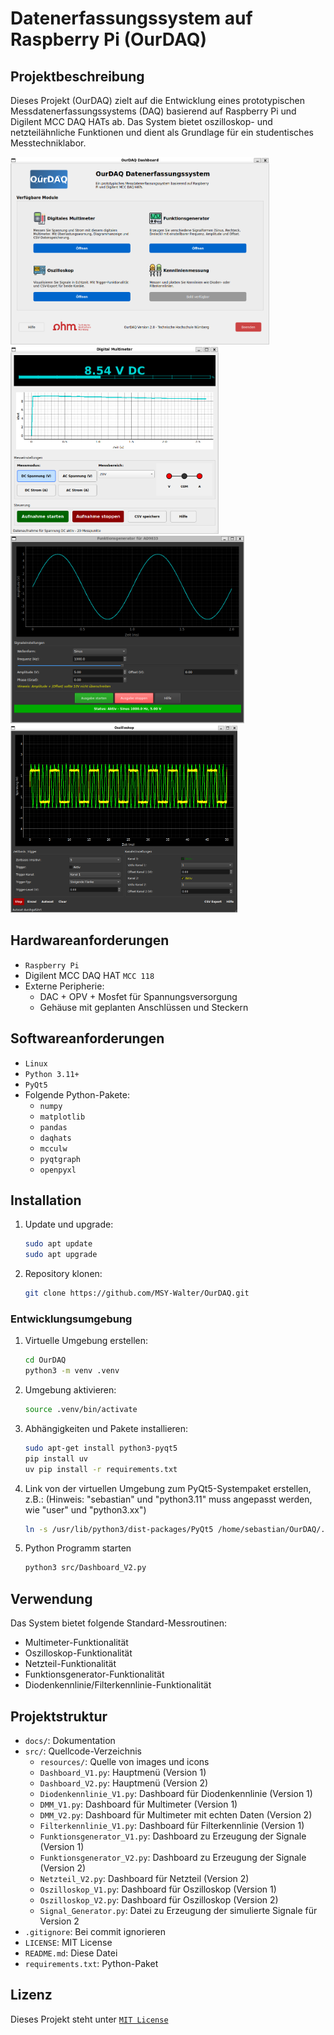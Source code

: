 # Datenerfassungssystem auf Raspberry Pi (OurDAQ)

## Projektbeschreibung

Dieses Projekt (OurDAQ) zielt auf die Entwicklung eines prototypischen Messdatenerfassungssystems (DAQ) basierend auf Raspberry Pi und Digilent MCC DAQ HATs ab. Das System bietet oszilloskop- und netzteilähnliche Funktionen und dient als Grundlage für ein studentisches Messtechniklabor.

<img src="images/Dashboard.png" alt="OurDAQ Dashboard" height="300">
<img src="images/DMM.png" alt="Digitales Multimeter" height="300">
<img src="images/Funktionsgenerator.png" alt="Funktionsgenerator" height="300">
<img src="images/Osziloskop.png" alt="Osziloskop" height="300">

## Hardwareanforderungen

- `Raspberry Pi`
- Digilent MCC DAQ HAT `MCC 118`
- Externe Peripherie:
  - DAC + OPV + Mosfet für Spannungsversorgung
  - Gehäuse mit geplanten Anschlüssen und Steckern

## Softwareanforderungen

- `Linux`
- `Python 3.11+`
- `PyQt5`
- Folgende Python-Pakete:
  - `numpy`
  - `matplotlib`
  - `pandas`
  - `daqhats`
  - `mcculw`
  - `pyqtgraph`
  - `openpyxl`

## Installation

1. Update und upgrade:

   ```bash
   sudo apt update
   sudo apt upgrade
   ```

2. Repository klonen:

   ```bash
   git clone https://github.com/MSY-Walter/OurDAQ.git
   ```

### Entwicklungsumgebung

1. Virtuelle Umgebung erstellen:

   ```bash
   cd OurDAQ
   python3 -m venv .venv
   ```

2. Umgebung aktivieren:

   ```bash
   source .venv/bin/activate
   ```

3. Abhängigkeiten und Pakete installieren:

   ```bash
   sudo apt-get install python3-pyqt5
   pip install uv
   uv pip install -r requirements.txt
   ```

4. Link von der virtuellen Umgebung zum PyQt5-Systempaket erstellen, z.B.: (Hinweis: "sebastian" und "python3.11" muss angepasst werden, wie "user" und "python3.xx")

   ```bash
   ln -s /usr/lib/python3/dist-packages/PyQt5 /home/sebastian/OurDAQ/.venv/lib/python3.11/site-packages/
   ```

5. Python Programm starten

   ```bash
   python3 src/Dashboard_V2.py
   ```

## Verwendung

Das System bietet folgende Standard-Messroutinen:

- Multimeter-Funktionalität
- Oszilloskop-Funktionalität
- Netzteil-Funktionalität
- Funktionsgenerator-Funktionalität
- Diodenkennlinie/Filterkennlinie-Funktionalität

## Projektstruktur

- `docs/`: Dokumentation
- `src/`: Quellcode-Verzeichnis
  - `resources/`: Quelle von images und icons
  - `Dashboard_V1.py`: Hauptmenü (Version 1)
  - `Dashboard_V2.py`: Hauptmenü (Version 2)
  - `Diodenkennlinie_V1.py`: Dashboard für Diodenkennlinie (Version 1)
  - `DMM_V1.py`: Dashboard für Multimeter (Version 1)
  - `DMM_V2.py`: Dashboard für Multimeter mit echten Daten (Version 2)
  - `Filterkennlinie_V1.py`: Dashboard für Filterkennlinie (Version 1)
  - `Funktionsgenerator_V1.py`: Dashboard zu Erzeugung der Signale (Version 1)
  - `Funktionsgenerator_V2.py`: Dashboard zu Erzeugung der Signale (Version 2)
  - `Netzteil_V2.py`: Dashboard für Netzteil (Version 2)
  - `Oszilloskop_V1.py`: Dashboard für Oszilloskop (Version 1)
  - `Oszilloskop_V2.py`: Dashboard für Oszilloskop (Version 2)
  - `Signal_Generator.py`: Datei zu Erzeugung der simulierte Signale für Version 2
- `.gitignore`: Bei commit ignorieren
- `LICENSE`: MIT License
- `README.md`: Diese Datei
- `requirements.txt`: Python-Paket

## Lizenz

Dieses Projekt steht unter [`MIT License`](LICENSE)
